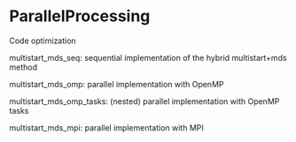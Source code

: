 # ParallelProcessing
Code optimization

multistart_mds_seq: sequential implementation of the hybrid multistart+mds method


multistart_mds_omp: parallel implementation with OpenMP 


multistart_mds_omp_tasks: (nested) parallel implementation with OpenMP tasks


multistart_mds_mpi: parallel implementation with MPI
